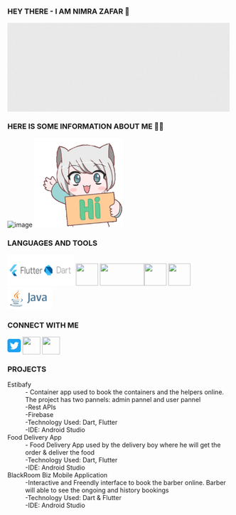 ### HEY THERE - I AM NIMRA ZAFAR  👋


<img align="center" src="https://raw.githubusercontent.com/awais-amjed/awais-amjed/main/404.gif" width="500" height="200">


### HERE IS SOME INFORMATION ABOUT ME 💁🏻

![image](https://user-images.githubusercontent.com/75243548/173059611-a0d3c6dd-c4de-41df-b4ef-e98c88bdc80d.png)  <img src="https://raw.githubusercontent.com/awais-amjed/awais-amjed/main/hi.gif" width="200" height="200">        

### LANGUAGES AND TOOLS

<img src="https://raw.githubusercontent.com/awais-amjed/awais-amjed/main/Flutter.png" width="150" height="70"> <img src="https://play-lh.googleusercontent.com/kaox1VteLsWAuNxPxhm8t4llaoyFhxzDjo9g4Hdf92bKdT_Sn6Yrdku6rApuc5ktirw" width="50" height="50"> <img src="https://www.xda-developers.com/files/2018/03/android-studio-logo.png" width="100" height="50"><img src="https://e7.pngegg.com/pngimages/119/167/png-clipart-firebase-cloud-messaging-google-developers-software-development-kit-google-angle-triangle-thumbnail.png" width="50" height="50"> <img src="https://blog.postman.com/wp-content/uploads/2021/03/APIs-in-Postman-e1616786230943.png" width="50" height="50">
 <img src="https://raw.githubusercontent.com/awais-amjed/awais-amjed/main/Java.png" width="100" height="50">

### CONNECT WITH ME

<a href="https://twitter.com/abbas_nimi" rel="nofollow"><img align="center" src="https://github.com/moulibheemaneti/icons/raw/master/social%20icons/twitter-tile.svg" alt="instagram" height="30" width="30" style="max-width: 100%;"></a> <a href="https://www.facebook.com/nimi.abbas.58" rel="nofollow"><img align="center" src="https://camo.githubusercontent.com/a7763828a79dcb8086e9e35b1b3874e0f653d4e6f9e295b02cd9a71b0519346c/68747470733a2f2f696d672e69636f6e73382e636f6d2f666c75656e742f39362f3030303030302f66616365626f6f6b2d6e65772e706e67" alt="" height="40" width="40" data-canonical-src="https://img.icons8.com/fluent/96/000000/facebook-new.png" style="max-width: 100%;"></a>   <a href="https://www.linkedin.com/in/nimra-zafar-445099231/" rel="nofollow"><img align="center" src="https://camo.githubusercontent.com/c3aae05bca24b76260a337299ad83032637c85accd96b1b3dc67ca4957e2d6b9/68747470733a2f2f696d672e69636f6e73382e636f6d2f666c75656e742f39362f3030303030302f6c696e6b6564696e2e706e67" alt="" height="40" width="40" data-canonical-src="https://img.icons8.com/fluent/96/000000/linkedin.png" style="max-width: 100%;"></a>

### PROJECTS
<dl>
  <dt>Estibafy</dt>
  <dd>- Container app used to book the containers and the helpers online. The project
has two pannels: admin pannel and user pannel</dd>
 <dd>-Rest APIs</dd>
 <dd>-Firebase</dd>
<dd>-Technology Used: Dart, Flutter</dd>
<dd>-IDE: Android Studio</dd>
  <dt>Food Delivery App</dt>
  <dd>- Food Delivery App used by the delivery boy where he will get
the order & deliver the food</dd>
<dd>-Technology Used: Dart, Flutter</dd>
 <dd>-IDE: Android Studio</dd>
 <dt>BlackRoom Biz Mobile Application</dt>
  <dd>-Interactive and Freendly interface to book the barber online. Barber will able to see the ongoing and history bookings</dd>
  <dd>-Technology Used: Dart & Flutter</dd>
 <dd>-IDE: Android Studio</dd>
</dl>

